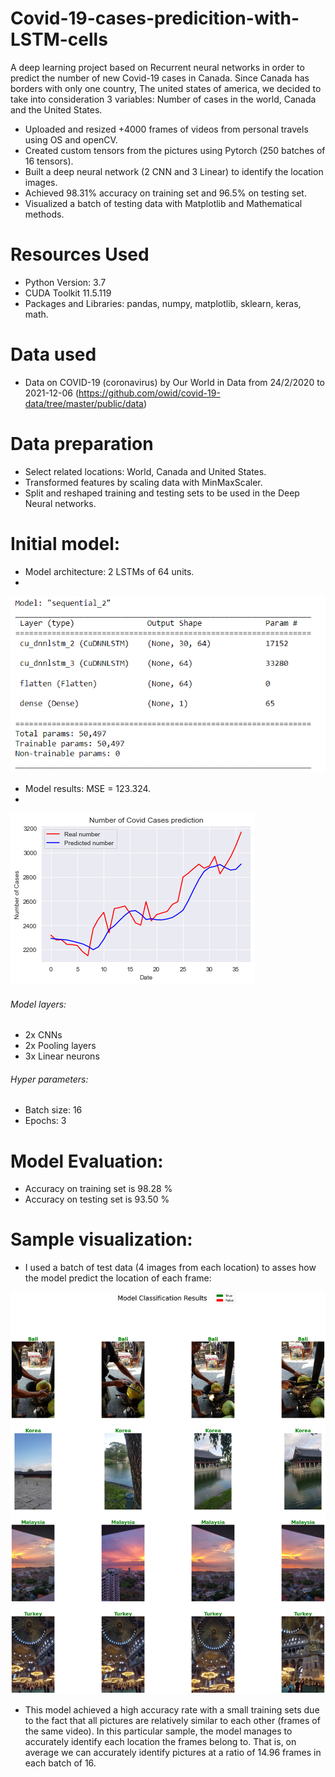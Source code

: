 # Covid-19-cases-predicition-with-LSTM-cells

A deep learning project based on Recurrent neural networks in order to predict the number of new Covid-19 cases in Canada.
Since Canada has borders with only one country, The united states of america, we decided to take into consideration 3 variables:
Number of cases in the world, Canada and the United States.

* Uploaded and resized +4000 frames of videos from personal travels using OS and openCV.
* Created custom tensors from the pictures using Pytorch (250 batches of 16 tensors).
* Built a deep neural network (2 CNN and 3 Linear) to identify the location images.
* Achieved 98.31% accuracy on training set and 96.5% on testing set.
* Visualized a batch of testing data with Matplotlib and Mathematical methods.


# Resources Used
* Python Version: 3.7
* CUDA Toolkit 11.5.119 
* Packages and Libraries: pandas, numpy, matplotlib, sklearn, keras, math.
# Data used
* Data on COVID-19 (coronavirus) by Our World in Data from 24/2/2020 to 2021-12-06 (https://github.com/owid/covid-19-data/tree/master/public/data)

# Data preparation
* Select related locations: World, Canada and United States.
* Transformed features by scaling data with MinMaxScaler.
* Split and reshaped training and testing sets to be used in the Deep Neural networks.

# Initial model:
* Model architecture: 2 LSTMs of 64 units.
* 
![image 1](https://github.com/YoussefAithaddou/Covid-19-cases-predicition-with-LSTM-cells/blob/main/Initial_model.PNG)

* Model results: MSE =  123.324.
* 
![image 2](https://github.com/YoussefAithaddou/Covid-19-cases-predicition-with-LSTM-cells/blob/main/Initial_result.png)


###### Model layers:
* 2x CNNs
* 2x Pooling layers
* 3x Linear neurons
###### Hyper parameters:
* Batch size: 16
* Epochs: 3
# Model Evaluation:
* Accuracy on training set is 98.28 %
* Accuracy on testing set is 93.50 %
# Sample visualization:
* I used a batch of test data (4 images from each location) to asses how the model predict the location of each frame:

![image 2](https://github.com/YoussefAithaddou/CNN-to-predict-locations-of-my-previous-trips/blob/main/result%20sample.png)

* This model achieved a high accuracy rate with a small training sets due to the fact that all pictures are relatively similar to each other (frames of the same video). In this particular sample, the model manages to accurately identify each location the frames belong to. That is, on average we can accurately identify pictures at a ratio of 14.96 frames in each batch of 16.
